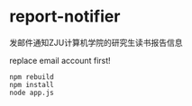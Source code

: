 report-notifier
===============

发邮件通知ZJU计算机学院的研究生读书报告信息

replace email account first!


    npm rebuild
    npm install
    node app.js